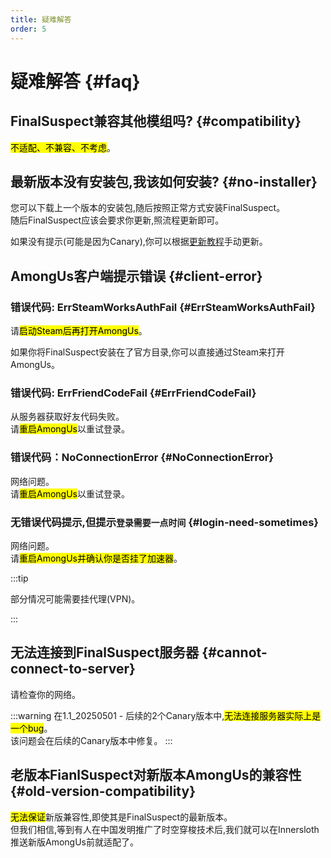 ```yaml
---
title: 疑难解答
order: 5
---
```

# 疑难解答 {#faq}

## FinalSuspect兼容其他模组吗? {#compatibility}

<mark>不适配、不兼容、不考虑</mark>。

## 最新版本没有安装包,我该如何安装? {#no-installer}

您可以下载上一个版本的安装包,随后按照正常方式安装FinalSuspect。\
随后FinalSuspect应该会要求你更新,照流程更新即可。

如果没有提示(可能是因为Canary),你可以根据[更新教程](Guide/Update#manual-update)手动更新。

## AmongUs客户端提示错误 {#client-error}

### 错误代码: ErrSteamWorksAuthFail {#ErrSteamWorksAuthFail}

请<mark>启动Steam后再打开AmongUs</mark>。

如果你将FinalSuspect安装在了官方目录,你可以直接通过Steam来打开AmongUs。

### 错误代码: ErrFriendCodeFail {#ErrFriendCodeFail}

从服务器获取好友代码失败。\
请<mark>重启AmongUs</mark>以重试登录。

### 错误代码：NoConnectionError {#NoConnectionError}

网络问题。\
请<mark>重启AmongUs</mark>以重试登录。

### 无错误代码提示,但提示`登录需要一点时间` {#login-need-sometimes}

网络问题。\
请<mark>重启AmongUs并确认你是否挂了加速器</mark>。

:::tip

部分情况可能需要挂代理(VPN)。

:::

## 无法连接到FinalSuspect服务器 {#cannot-connect-to-server}

请检查你的网络。

:::warning
在1.1_20250501 - 后续的2个Canary版本中,<mark>无法连接服务器实际上是一个bug</mark>。\
该问题会在后续的Canary版本中修复。
:::

## 老版本FianlSuspect对新版本AmongUs的兼容性 {#old-version-compatibility}

<mark>无法保证</mark>新版兼容性,即使其是FinalSuspect的最新版本。\
但我们相信,等到有人在中国发明推广了时空穿梭技术后,我们就可以在Innersloth推送新版AmongUs前就适配了。